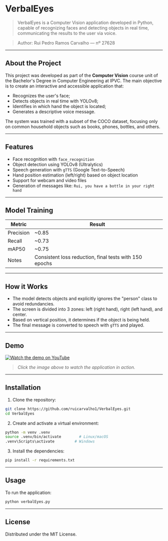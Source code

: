 # VerbalEyes

> VerbalEyes is a Computer Vision application developed in Python, capable of recognizing faces and detecting objects in real time, communicating the results to the user via voice.

>Author: Rui Pedro Ramos Carvalho — nº 27628
---

## About the Project

This project was developed as part of the **Computer Vision** course unit of the Bachelor's Degree in Computer Engineering at IPVC. The main objective is to create an interactive and accessible application that:

- Recognizes the user's face;
- Detects objects in real time with YOLOv8;
- Identifies in which hand the object is located;
- Generates a descriptive voice message.

The system was trained with a subset of the COCO dataset, focusing only on common household objects such as books, phones, bottles, and others.

---

## Features

- Face recognition with `face_recognition`
- Object detection using YOLOv8 (Ultralytics)
- Speech generation with `gTTS` (Google Text-to-Speech)
- Hand position estimation (left/right) based on object location
- Support for webcam and video files
- Generation of messages like: `Rui, you have a bottle in your right hand`

---

## Model Training


| Metric      | Result     |
|-------------|------------|
| Precision   | ~0.85      |
| Recall      | ~0.73      |
| mAP50       | ~0.75      |
| Notes       | Consistent loss reduction, final tests with 150 epochs |

---

## How it Works

- The model detects objects and explicitly ignores the "person" class to avoid redundancies.
- The screen is divided into 3 zones: left (right hand), right (left hand), and center.
- Based on vertical position, it determines if the object is being held.
- The final message is converted to speech with `gTTS` and played.

---

## Demo

[![Watch the demo on YouTube](https://img.youtube.com/vi/HENOUiK7blE/hqdefault.jpg)](https://youtu.be/HENOUiK7blE)

> *Click the image above to watch the application in action.*

---

## Installation

1. Clone the repository:
```bash
git clone https://github.com/ruicarvalho1/VerbalEyes.git
cd VerbalEyes
```

2. Create and activate a virtual environment:
```bash
python -m venv .venv
source .venv/bin/activate        # Linux/macOS
.venv\Scripts\activate         # Windows
```

3. Install the dependencies:
```bash
pip install -r requirements.txt
```

---

## Usage

To run the application:

```bash
python verbalEyes.py
```

---

## License

Distributed under the MIT License.
